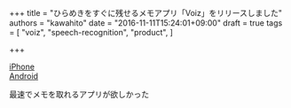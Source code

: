 +++
title = "ひらめきをすぐに残せるメモアプリ「Voiz」をリリースしました"
authors = "kawahito"
date = "2016-11-11T15:24:01+09:00"
draft = true
tags = [
  "voiz",
  "speech-recognition",
  "product",
]

+++

[iPhone](https://appsto.re/jp/abBYfb.i)  
[Android](https://play.google.com/store/apps/details?id=jp.algolab.vtm)


最速でメモを取れるアプリが欲しかった
